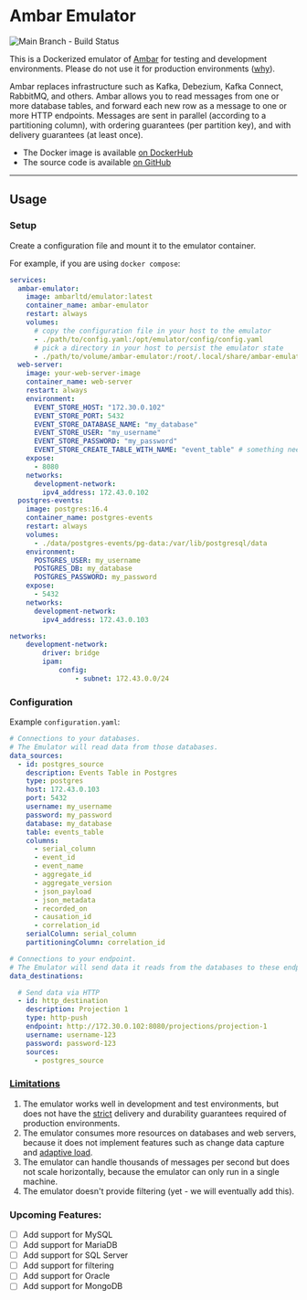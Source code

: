 # Ambar Emulator

![Main Branch - Build Status](https://github.com/ambarltd/emulator-docker/actions/workflows/test.yaml/badge.svg?branch=main)

This is a Dockerized emulator of [Ambar](https://ambar.cloud) for testing and development environments. Please do not use it for production environments ([why](#limitations)).

Ambar replaces infrastructure such as Kafka, Debezium, Kafka Connect, RabbitMQ, and others. Ambar allows you to 
read messages from one or more database tables, and forward each new row as a message to one or more HTTP endpoints. 
Messages are sent in parallel (according to a partitioning column), with ordering guarantees (per partition key), 
and with delivery guarantees (at least once).

- The Docker image is available [on DockerHub](https://hub.docker.com/r/ambarltd/emulator)
- The source code is available [on GitHub](https://github.com/ambarltd/emulator)

---

## Usage

### Setup

Create a configuration file and mount it to the emulator container.

For example, if you are using `docker compose`:

```yaml
services:
  ambar-emulator:
    image: ambarltd/emulator:latest
    container_name: ambar-emulator
    restart: always
    volumes:
      # copy the configuration file in your host to the emulator 
      - ./path/to/config.yaml:/opt/emulator/config/config.yaml
      # pick a directory in your host to persist the emulator state
      - ./path/to/volume/ambar-emulator:/root/.local/share/ambar-emulator
  web-server:
    image: your-web-server-image
    container_name: web-server
    restart: always
    environment:
      EVENT_STORE_HOST: "172.30.0.102"
      EVENT_STORE_PORT: 5432
      EVENT_STORE_DATABASE_NAME: "my_database"
      EVENT_STORE_USER: "my_username"
      EVENT_STORE_PASSWORD: "my_password"
      EVENT_STORE_CREATE_TABLE_WITH_NAME: "event_table" # something needs to create the table, we're assuming the webserver is doing that
    expose:
      - 8080
    networks:
      development-network:
        ipv4_address: 172.43.0.102
  postgres-events:
    image: postgres:16.4
    container_name: postgres-events
    restart: always
    volumes:
      - ./data/postgres-events/pg-data:/var/lib/postgresql/data
    environment:
      POSTGRES_USER: my_username
      POSTGRES_DB: my_database
      POSTGRES_PASSWORD: my_password
    expose:
      - 5432
    networks:
      development-network:
        ipv4_address: 172.43.0.103

networks:
    development-network:
        driver: bridge
        ipam:
            config:
                - subnet: 172.43.0.0/24
```

### Configuration

Example `configuration.yaml`:

```yaml
# Connections to your databases.
# The Emulator will read data from those databases.
data_sources:
  - id: postgres_source
    description: Events Table in Postgres
    type: postgres
    host: 172.43.0.103
    port: 5432
    username: my_username
    password: my_password
    database: my_database
    table: events_table
    columns:
      - serial_column
      - event_id
      - event_name
      - aggregate_id
      - aggregate_version
      - json_payload
      - json_metadata
      - recorded_on
      - causation_id
      - correlation_id
    serialColumn: serial_column
    partitioningColumn: correlation_id

# Connections to your endpoint.
# The Emulator will send data it reads from the databases to these endpoints.
data_destinations:

  # Send data via HTTP
  - id: http_destination
    description: Projection 1
    type: http-push
    endpoint: http://172.30.0.102:8080/projections/projection-1
    username: username-123
    password: password-123
    sources:
      - postgres_source
```

### [Limitations](#limitations)

1) The emulator works well in development and test environments, but does not have the [strict](https://ambar.cloud/blog/provably-correct-data-streaming-our-white-paper) delivery and durability guarantees required of production environments.
2) The emulator consumes more resources on databases and web servers, because it does not implement features such as change data capture and [adaptive load](https://ambar.cloud/blog/optimal-consumption-with-adaptive-load).
3) The emulator can handle thousands of messages per second but does not scale horizontally, because the emulator can only run in a single machine.
4) The emulator doesn't provide filtering (yet - we will eventually add this).

### Upcoming Features:

- [ ] Add support for MySQL
- [ ] Add support for MariaDB
- [ ] Add support for SQL Server
- [ ] Add support for filtering
- [ ] Add support for Oracle
- [ ] Add support for MongoDB
